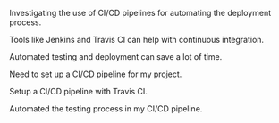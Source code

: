 Investigating the use of CI/CD pipelines for automating the deployment process.

Tools like Jenkins and Travis CI can help with continuous integration.

Automated testing and deployment can save a lot of time.

Need to set up a CI/CD pipeline for my project.

Setup a CI/CD pipeline with Travis CI.

Automated the testing process in my CI/CD pipeline.